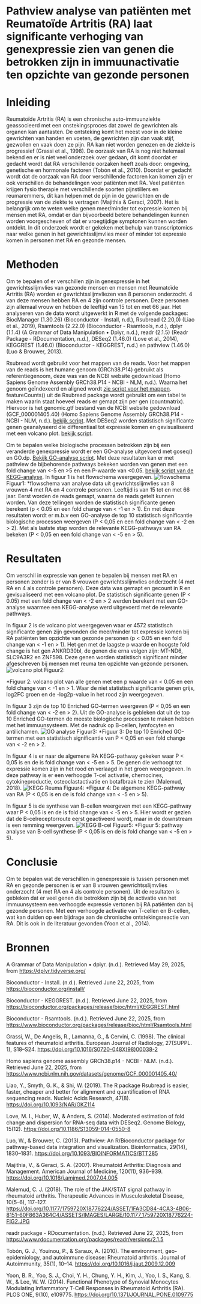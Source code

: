 # Pathview analyse van patiënten met Reumatoïde Artritis (RA) laat significante verhoging van genexpressie zien van genen die betrokken zijn in immuunactivatie ten opzichte van gezonde personen
# Inleiding
Reumatoïde Artritis (RA) is een chronische auto-immuunziekte geassocieerd met een onstekingsproces dat zowel de gewrichten als organen kan aantasten. De ontsteking komt het meest voor in de kleine gewrichten van handen en voeten, de gewrichten zijn dan vaak stijf, gezwollen en vaak doen ze pijn. RA kan niet worden genezen en de ziekte is progressief (Grassi et al., 1998). 
De oorzaak van RA is nog niet helemaal bekend en er is niet veel onderzoek over gedaan, dit komt doordat er gedacht wordt dat RA verschillende oorzaken heeft zoals door: omgeving, genetische en hormonale factoren (Tobón et al., 2010).
Doordat er gedacht wordt dat de oorzaak van RA door verschillende factoren kan komen zijn er ook verschillen de behandelingen voor patiënten met RA. Veel patiënten krijgen fysio therapie met verschillende soorten pijnstillers en reumaremmers, dit kan helpen met de pijn in de gewrichten en de progressie van de ziekte te vertragen (Majithia & Geraci, 2007). 
Het is belangrijk om te weten welke genen meer/minder tot expressie komen bij mensen met RA, omdat er dan bijvoorbeeld betere behandelingen kunnen worden voorgescheven of dat er vroegtijdige symptonen kunnen worden ontdekt.
In dit onderzoek wordt er gekeken met behulp van transcriptomics naar welke genen in het gewrichtsslijmvlies meer of minder tot expressie komen in personen met RA en gezonde mensen.

# Methoden 
Om te bepalen of er verschillen zijn in genexpressie in het gewrichtsslijmvlies van gezonde mensen en mensen met Reumatoïde Artritis (RA) worden er gewrichtsslijmvliezen van 8 personen onderzocht. 4 van deze mensen hebben RA en 4 zijn controle personen. Deze personen zijn allemaal vrouw en hebben de leeftijd van 15 tot en met 66 jaar. Het analyseren van de data wordt uitgewerkt in R met de volgende packages: BiocManager (1.30.26) (Bioconductor - Install, n.d.), Rsubread (2.20,0) (Liao et al., 2019), Rsamtools (2.22.0) (Bioconductor - Rsamtools, n.d.), dplyr (1.1.4) (A Grammar of Data Manipulation • Dplyr, n.d.), readr (2.1.5) (Readr Package - RDocumentation, n.d.), DESeq2 (1.46.0) (Love et al., 2014), KEGGREST (1.46.0) (Bioconductor - KEGGREST, n.d.) en pathview (1.46.0) (Luo & Brouwer, 2013).

Rsubread wordt gebruikt voor het mappen van de reads. Voor het mappen van de reads is het humane genoom (GRCh38.P14) gebruikt als referentiegenoom, deze was van de NCBI website gedownload (Homo Sapiens Genome Assembly GRCh38.P14 - NCBI - NLM, n.d.). Waarna het genoom geïndexeerd en aligned wordt [zie script voor het mappen](https://github.com/Richt01/Casus-Transcriptomics-reuma/blob/main/R_scripts/script_voor_mappen.R).
featureCounts() uit de Rsubread package wordt gebruikt om een tabel te maken waarin staat hoeveel reads er gemapt zijn per gen (countmatrix). Hiervoor is het genomic.gtf bestand van de NCBI website gedownload (GCF_000001405.40) (Homo Sapiens Genome Assembly GRCh38.P14 - NCBI - NLM, n.d.). [bekijk script](https://github.com/Richt01/Casus-Transcriptomics-reuma/blob/main/R_scripts/tellen_van_de_reads.R).
Met DESeq2 worden statistisch significante genen geanalyseerd die differentiaal tot expressie komen en gevisualiseerd met een volcano plot. [bekijk script](https://github.com/Richt01/Casus-Transcriptomics-reuma/blob/main/R_scripts/volcano_plot.R).

Om te bepalen welke biologische processen betrokken zijn bij een veranderde genexpressie wordt er een GO-analyse uitgevoerd met goseq() en GO.dp. [Bekijk GO-analyse script](https://github.com/Richt01/Casus-Transcriptomics-reuma/blob/main/R_scripts/GO_J2P4.R). Met deze resultaten kan er met pathview de bijbehorende pathways bekeken worden van genen met een fold change van <-5 en >5 en een P-waarde van <0.05. [bekijk script van de KEGG-analyse](https://github.com/Richt01/Casus-Transcriptomics-reuma/blob/main/R_scripts/KEGG.R). In figuur 1 is het flowschema weergegeven.
![flowschema](./figuren/flowchart.png) 
<a id="Fig1">Figuur1:</a> 
*flowschema van analyse data uit gewrichtsslijmvlies van 8 vrouwen 4 met RA en 4 controle personen. Leeftijd is van 15 tot en met 66 jaar. Eerst worden de reads gemapt, waarna de reads getelt kunnen worden. Van deze tellingen worden de statistisch significante genen berekent (p < 0.05 en een fold change van < -1 en > 1). En met deze resultaten wordt er m.b.v een GO-analyse de top 10 statistisch significantie biologische processen weergeven (P < 0,05 en een fold change van < -2 en > 2). Met als laatste stap worden de relevante KEGG-pathways van RA bekeken (P < 0,05 en een fold change van < -5 en > 5).

# Resultaten 
Om verschil in expressie van genen te bepalen bij mensen met RA en personen zonder is er van 8 vrouwen gewrichtsslijmvlies onderzocht (4 met RA en 4 als controle personen). Deze data was gemapt en gecount in R en gevisualiseerd met een volcano plot. De statistisch significante genen (P < 0.05) met een fold change van < -2 en > 2 werden berekent met een GO-analyse waarmee een KEGG-analyse werd uitgevoerd met de relevante pathways.

In figuur 2 is de volcano plot weergegeven waar er 4572 statistisch significante genen zijn gevonden die meer/minder tot expressie komen bij RA patiënten ten opzichte van gezonde personen (p < 0.05 en een fold change van < -1 en > 1). Het gen met de laagste p waarde en hoogste fold change is het gen ANKRD30bl, de genen die erna volgen zijn: MT-ND6, SLC9A3R2 en ZNF598. Deze genen worden statistisch significant minder afgeschreven bij mensen met reuma ten opzichte van gezonde personen.
![volcano plot](./figuren/volcano.png) 
<a id="Fig1">Figuur2:</a>

*Figuur 2: volcano plot van alle genen met een p waarde van < 0.05 en een fold change van < -1 en > 1. Waar de niet statistisch significante genen grijs, log2FC groen en de -log2p-value in het rood zijn weergegeven.

In figuur 3 zijn de top 10 Enriched GO-termen weergeven (P < 0,05 en een fold change van < -2 en > 2). Uit de GO-analyse is gebleken dat uit de top 10 Enriched GO-termen de meeste biologische processen te maken hebben met het immuunsysteem. Met de nadruk op B-cellen, lymfocyten en antilichamen.
 ![GO analyse](./figuren/goresult.png) 
<a id="Fig1">Figuur3:</a>
*Figuur 3: De top 10 Enriched GO-termen met een statistisch significantie van P < 0,05 en een fold change van < -2 en > 2.

In figuur 4 is er naar de algemene RA KEGG-pathway gekeken waar P < 0,05 is en de is fold change van < -5 en > 5. De genen die verhoogt tot expressie komen zijn in het rood en verlaagd in het groen weergegeven. In deze pathway is er een verhoogde T-cel activatie, chemocines, cytokineproductie, osteoclastactivatie en botafbraak te zien (Malemud, 2018). 
![KEGG Reuma](./figuren/hsa05323.pathview.png) 
<a id="Fig1">Figuur4:</a>
*Figuur 4: De algemene KEGG-pathway van RA (P < 0,05 is en de is fold change van < -5 en > 5).

In figuur 5 is de synthese van B-cellen weergeven met een KEGG-pathway waar P < 0,05 is en de is fold change van < -5 en > 5. Hier wordt er gezien dat de B-celreceptorroute eerst geactiveerd wordt, maar in de downstream is een remming weergeven. 
![KEGG B-cel](./figuren/hsa04662.pathview.png) 
<a id="Fig1">Figuur5:</a>
*Figuur 5: pathway analyse van B-cell synthese (P < 0,05 is en de is fold change van < -5 en > 5).

# Conclusie
Om te bepalen wat de verschillen in genexpressie is tussen personen met RA en gezonde personen is er van 8 vrouwen gewrichtsslijmvlies onderzocht (4 met RA en 4 als controle personen).
Uit de resultaten is gebleken dat er veel genen die betrokken zijn bij de activatie van het immuunsysteem een verhoogde expressie vertonen bij RA patiënten dan bij gezonde personen. Met een verhoogde activatie van T-cellen en B-cellen, wat kan duiden op een bijdrage aan de chronische ontstekingsreactie van RA. Dit is ook in de literatuur gevonden (Yoon et al., 2014).

# Bronnen
A Grammar of Data Manipulation • dplyr. (n.d.). Retrieved May 29, 2025, from https://dplyr.tidyverse.org/

Bioconductor - Install. (n.d.). Retrieved June 22, 2025, from https://bioconductor.org/install/

Bioconductor - KEGGREST. (n.d.). Retrieved June 22, 2025, from https://bioconductor.org/packages/release/bioc/html/KEGGREST.html

Bioconductor - Rsamtools. (n.d.). Retrieved June 22, 2025, from https://www.bioconductor.org/packages/release/bioc/html/Rsamtools.html

Grassi, W., De Angelis, R., Lamanna, G., & Cervini, C. (1998). The clinical features of rheumatoid arthritis. European Journal of Radiology, 27(SUPPL. 1), S18–S24. https://doi.org/10.1016/S0720-048X(98)00038-2

Homo sapiens genome assembly GRCh38.p14 - NCBI - NLM. (n.d.). Retrieved June 22, 2025, from https://www.ncbi.nlm.nih.gov/datasets/genome/GCF_000001405.40/

Liao, Y., Smyth, G. K., & Shi, W. (2019). The R package Rsubread is easier, faster, cheaper and better for alignment and quantification of RNA sequencing reads. Nucleic Acids Research, 47(8). https://doi.org/10.1093/NAR/GKZ114

Love, M. I., Huber, W., & Anders, S. (2014). Moderated estimation of fold change and dispersion for RNA-seq data with DESeq2. Genome Biology, 15(12). https://doi.org/10.1186/S13059-014-0550-8

Luo, W., & Brouwer, C. (2013). Pathview: An R/Bioconductor package for pathway-based data integration and visualization. Bioinformatics, 29(14), 1830–1831. https://doi.org/10.1093/BIOINFORMATICS/BTT285

Majithia, V., & Geraci, S. A. (2007). Rheumatoid Arthritis: Diagnosis and Management. American Journal of Medicine, 120(11), 936–939. https://doi.org/10.1016/j.amjmed.2007.04.005

Malemud, C. J. (2018). The role of the JAK/STAT signal pathway in rheumatoid arthritis. Therapeutic Advances in Musculoskeletal Disease, 10(5–6), 117–127. https://doi.org/10.1177/1759720X18776224/ASSET/1FA3CD84-4CA3-4B06-8151-60F863A364C4/ASSETS/IMAGES/LARGE/10.1177_1759720X18776224-FIG2.JPG

readr package - RDocumentation. (n.d.). Retrieved June 22, 2025, from https://www.rdocumentation.org/packages/readr/versions/2.1.5

Tobón, G. J., Youinou, P., & Saraux, A. (2010). The environment, geo-epidemiology, and autoimmune disease: Rheumatoid arthritis. Journal of Autoimmunity, 35(1), 10–14. https://doi.org/10.1016/j.jaut.2009.12.009

Yoon, B. R., Yoo, S. J., Choi, Y. H., Chung, Y. H., Kim, J., Yoo, I. S., Kang, S. W., & Lee, W. W. (2014). Functional Phenotype of Synovial Monocytes Modulating Inflammatory T-Cell Responses in Rheumatoid Arthritis (RA). PLOS ONE, 9(10), e109775. https://doi.org/10.1371/JOURNAL.PONE.0109775






































